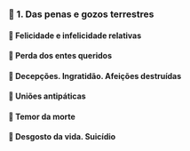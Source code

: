 ### 📑 1. Das penas e gozos terrestres
#### 📃 Felicidade e infelicidade relativas
#### 📃 Perda dos entes queridos
#### 📃 Decepções. Ingratidão. Afeições destruídas
#### 📃 Uniões antipáticas
#### 📃 Temor da morte
#### 📃 Desgosto da vida. Suicídio
